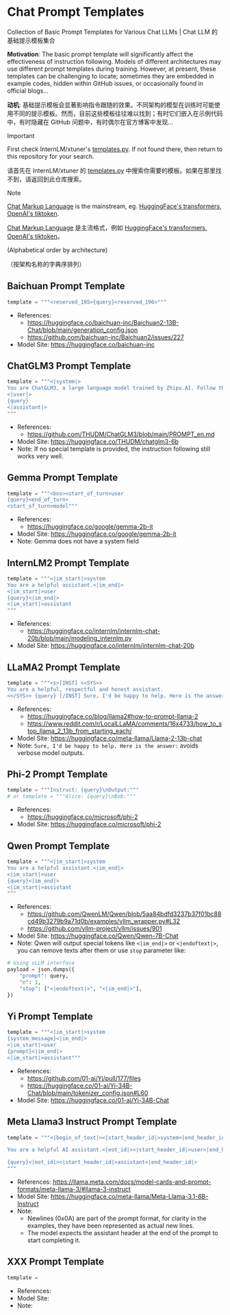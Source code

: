 # Chat Prompt Templates

Collection of Basic Prompt Templates for Various Chat LLMs | Chat LLM 的基础提示模板集合

**Motivation**: The basic prompt template will significantly affect the effectiveness of instruction following. Models of different architectures may use different prompt templates during training. However, at present, these templates can be challenging to locate; sometimes they are embedded in example codes, hidden within GitHub issues, or occasionally found in official blogs...

**动机**: 基础提示模板会显著影响指令跟随的效果。不同架构的模型在训练时可能使用不同的提示模板。然而，目前这些模板往往难以找到；有时它们嵌入在示例代码中，有时隐藏在 GitHub 问题中，有时偶尔在官方博客中发现...

> [!Important]
> First check InternLM/xtuner's [templates.py](https://github.com/InternLM/xtuner/blob/main/xtuner/utils/templates.py). If not found there, then return to this repository for your search.
>
> 请首先在 InternLM/xtuner 的 [templates.py](https://github.com/InternLM/xtuner/blob/main/xtuner/utils/templates.py) 中搜索你需要的模板。如果在那里找不到，请返回到此仓库搜索。

> [!Note]
> [Chat Markup Language](https://github.com/MicrosoftDocs/azure-docs/blob/main/articles/ai-services/openai/includes/chat-markup-language.md) is the mainstream, eg. [HuggingFace's transformers](https://github.com/huggingface/transformers/blob/76a33a10923ccc1074917f6b6a1e719e626b7dc9/src/transformers/tokenization_utils_base.py#L1847-L1865), [OpenAI's tiktoken](https://github.com/openai/tiktoken/blob/db5bda9fc93b3171db6c4afea329394e6b6d31ca/README.md?plain=1#L91-L92).
>
> [Chat Markup Language](https://github.com/MicrosoftDocs/azure-docs/blob/main/articles/ai-services/openai/includes/chat-markup-language.md) 是主流格式，例如 [HuggingFace's transformers](https://github.com/huggingface/transformers/blob/76a33a10923ccc1074917f6b6a1e719e626b7dc9/src/transformers/tokenization_utils_base.py#L1847-L1865), [OpenAI's tiktoken](https://github.com/openai/tiktoken/blob/db5bda9fc93b3171db6c4afea329394e6b6d31ca/README.md?plain=1#L91-L92)。

(Alphabetical order by architecture)

（按架构名称的字典序排列）

## Baichuan Prompt Template

```python
template = """<reserved_195>{query}<reserved_196>"""
```

* References:
  * https://huggingface.co/baichuan-inc/Baichuan2-13B-Chat/blob/main/generation_config.json
  * https://github.com/baichuan-inc/Baichuan2/issues/227
* Model Site: https://huggingface.co/baichuan-inc

## ChatGLM3 Prompt Template

```python
template = """<|system|>
You are ChatGLM3, a large language model trained by Zhipu.AI. Follow the user's instructions carefully. Respond using markdown.
<|user|>
{query}
<|assistant|>
"""
```

* References:
  * https://github.com/THUDM/ChatGLM3/blob/main/PROMPT_en.md
* Model Site: https://huggingface.co/THUDM/chatglm3-6b
* Note: If no special template is provided, the instruction following still works very well.

## Gemma Prompt Template

```python
template = """<bos><start_of_turn>user
{query}<end_of_turn>
<start_of_turn>model"""
```

* References:
  * https://huggingface.co/google/gemma-2b-it
* Model Site: https://huggingface.co/google/gemma-2b-it
* Note: Gemma does not have a system field

## InternLM2 Prompt Template

```python
template = """<|im_start|>system
You are a helpful assistant.<|im_end|>
<|im_start|>user
{query}<|im_end|>
<|im_start|>assistant
"""
```

* References:
  * https://huggingface.co/internlm/internlm-chat-20b/blob/main/modeling_internlm.py
* Model Site: https://huggingface.co/internlm/internlm-chat-20b

## LLaMA2 Prompt Template

```python
template = """<s>[INST] <<SYS>>
You are a helpful, respectful and honest assistant.
<</SYS>> {query} [/INST] Sure, I'd be happy to help. Here is the answer:"""
```

* References:
  * https://huggingface.co/blog/llama2#how-to-prompt-llama-2
  * https://www.reddit.com/r/LocalLLaMA/comments/16x4733/how_to_stop_llama_2_13b_from_starting_each/
* Model Site: https://huggingface.co/meta-llama/Llama-2-13b-chat
* Note: `Sure, I'd be happy to help. Here is the answer:` avoids verbose model outputs.

## Phi-2 Prompt Template

```python
template = """Instruct: {query}\nOutput:"""
# or template = """Alice: {query}\nBob:"""
```

* References:
  * https://huggingface.co/microsoft/phi-2
* Model Site: https://huggingface.co/microsoft/phi-2

## Qwen Prompt Template

```python
template = """<|im_start|>system
You are a helpful assistant.<|im_end|>
<|im_start|>user
{query}<|im_end|>
<|im_start|>assistant
"""
```

* References:
  * https://github.com/QwenLM/Qwen/blob/5aa84bdfd3237b37f01bc88cd49b3279b9a71d0b/examples/vllm_wrapper.py#L32
  * https://github.com/vllm-project/vllm/issues/901
* Model Site: https://huggingface.co/Qwen/Qwen-7B-Chat
* Note: Qwen will output special tokens like `<|im_end|>` or `<|endoftext|>`, you can remove texts after them or use `stop` parameter like:

```python
# Using vLLM interface
payload = json.dumps({
    "prompt": query,
    "n": 1,
    "stop": ["<|endoftext|>", "<|im_end|>"],
})

```

## Yi Prompt Template

```python
template = """<|im_start|>system
{system_message}<|im_end|>
<|im_start|>user
{prompt}<|im_end|>
<|im_start|>assistant"""
```

* References:
  * https://github.com/01-ai/Yi/pull/177/files
  * https://huggingface.co/01-ai/Yi-34B-Chat/blob/main/tokenizer_config.json#L60
* Model Site: https://huggingface.co/01-ai/Yi-34B-Chat

## Meta Llama3 Instruct Prompt Template

```python
template = """<|begin_of_text|><|start_header_id|>system<|end_header_id|>

You are a helpful AI assistant.<|eot_id|><|start_header_id|>user<|end_header_id|>

{query}<|eot_id|><|start_header_id|>assistant<|end_header_id|>
"""
```

* References: https://llama.meta.com/docs/model-cards-and-prompt-formats/meta-llama-3/#llama-3-instruct
* Model Site: https://huggingface.co/meta-llama/Meta-Llama-3.1-8B-Instruct
* Note: 
  * Newlines (0x0A) are part of the prompt format, for clarity in the examples, they have been represented as actual new lines.
  * The model expects the assistant header at the end of the prompt to start completing it.

## XXX Prompt Template

```python
template = 
```

* References:
* Model Site: 
* Note: 
